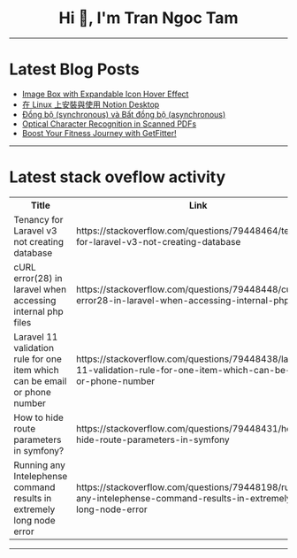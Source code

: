 <h1 align="center">Hi 👋, I'm Tran Ngoc Tam</h1>

---

# Latest Blog Posts 
<!-- BLOG-POST-LIST:START -->
- [Image Box with Expandable Icon Hover Effect](https://dev.to/snippflow/image-box-with-expandable-icon-hover-effect-29d3)
- [在 Linux 上安裝與使用 Notion Desktop](https://dev.to/nullity/zai-linux-shang-an-zhuang-yu-shi-yong-notion-desktop-5383)
- [Đồng bộ &lpar;synchronous&rpar; và Bất đồng bộ &lpar;asynchronous&rpar;](https://dev.to/dvphuc_175/dong-bo-synchronous-va-bat-dong-bo-asynchronous-4g1h)
- [Optical Character Recognition in Scanned PDFs](https://dev.to/zubinajmera/optical-character-recognition-in-scanned-pdfs-5geo)
- [Boost Your Fitness Journey with GetFitter!](https://dev.to/himagaur2708/boost-your-fitness-journey-with-getfitter-31k0)
<!-- BLOG-POST-LIST:END -->

---

# Latest stack oveflow activity
<table>
  <tr><th>Title</th><th>Link</th></tr>
  <!-- STACKOVERFLOW:START --><tr><td>Tenancy for Laravel v3 not creating database</td><td>https://stackoverflow.com/questions/79448464/tenancy-for-laravel-v3-not-creating-database</td></tr><tr><td>cURL error&lpar;28&rpar; in laravel when accessing internal php files</td><td>https://stackoverflow.com/questions/79448448/curl-error28-in-laravel-when-accessing-internal-php-files</td></tr><tr><td>Laravel 11 validation rule for one item which can be email or phone number</td><td>https://stackoverflow.com/questions/79448438/laravel-11-validation-rule-for-one-item-which-can-be-email-or-phone-number</td></tr><tr><td>How to hide route parameters in symfony?</td><td>https://stackoverflow.com/questions/79448431/how-to-hide-route-parameters-in-symfony</td></tr><tr><td>Running any Intelephense command results in extremely long node error</td><td>https://stackoverflow.com/questions/79448198/running-any-intelephense-command-results-in-extremely-long-node-error</td></tr><!-- STACKOVERFLOW:END -->
</table>

---


